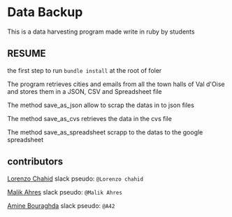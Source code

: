 # Data Backup
This is a data harvesting program made write in ruby by students


## RESUME

the first step to run `bundle install` at the root of foler

The program retrieves cities and emails from all the town halls of Val d'Oise and stores them in a JSON, CSV and Spreadsheet file

The method save_as_json allow to scrap the datas in to json files 

The method save_as_cvs retrieves the data in the cvs file

The method save_as_spreadsheet scrapp to the datas to the google spreadsheet

## contributors
[Lorenzo Chahid](https://github.com/modeuil) slack pseudo: `@Lorenzo chahid`

[Malik Ahres](https://github.com/Malik42) slack pseudo: `@Malik Ahres`

[Amine Bouraghda](https://github.com/Amine42) slack pseudo: `@A42`
